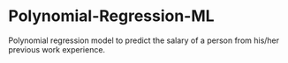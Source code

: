 # Polynomial-Regression-ML
Polynomial regression model to predict the salary of a person from his/her previous work experience.
